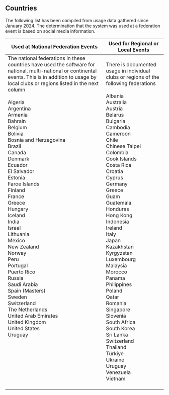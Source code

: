 ## Countries

The following list has been compiled from usage data gathered since January 2024.  The determination that the system was used at a federation event is based on social media information.

| Used at National Federation Events                           | Used for Regional or Local Events                            |
| ------------------------------------------------------------ | ------------------------------------------------------------ |
| The national federations in these countries have used the software for national, multi-national or continental events.  This is in addition to usage by local clubs or regions listed in the next column<br /><br />Algeria<br/>Argentina<br/>Armenia<br/>Bahrain<br/>Belgium<br/>Bolivia<br/>Bosnia and Herzegovina<br />Brazil<br/>Canada<br/>Denmark<br/>Ecuador<br/>El Salvador<br/>Estonia<br/>Faroe Islands<br/>Finland<br/>France<br/>Greece<br/>Hungary<br/>Iceland<br/>India<br/>Israel<br/>Lithuania<br/>Mexico<br/>New Zealand<br/>Norway<br/>Peru<br/>Portugal<br/>Puerto Rico<br/>Russia<br/>Saudi Arabia<br/>Spain (Masters)<br/>Sweden<br/>Switzerland<br/>The Netherlands<br/>United Arab Emirates<br/>United Kingdom<br/>United States<br/>Uruguay<br/><br /><br /><br /><br /><br /><br /><br /><br /> | There is documented usage in individual clubs or regions of the following federations<br /><br />Albania<br />Australia<br/>Austria<br/>Belarus<br/>Bulgaria<br/>Cambodia<br/>Cameroon<br />Chile<br/>Chinese Taipei<br />Colombia<br/>Cook Islands<br />Costa Rica<br/>Croatia<br/>Cyprus<br/>Germany<br/>Greece<br/>Guam<br />Guatemala<br/>Honduras<br/>Hong Kong<br/>Indonesia<br/>Ireland<br/>Italy<br />Japan<br/>Kazakhstan<br />Kyrgyzstan<br />Luxembourg<br/>Malaysia<br/>Morocco<br/>Panama<br/>Philippines<br/>Poland<br/>Qatar<br/>Romania<br />Singapore<br/>Slovenia<br/>South Africa<br/>South Korea<br/>Sri Lanka<br/>Switzerland<br/>Thailand<br />Türkiye<br/>Ukraine<br/>Uruguay<br/>Venezuela<br/>Vietnam |

